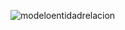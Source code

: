 ![modeloentidadrelacion](https://github.com/user-attachments/assets/a2ba1c79-b123-4c6c-8de9-cca544f51255)
